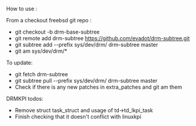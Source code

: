 How to use :

From a checkout freebsd git repo :
- git checkout -b drm-base-subtree
- git remote add drm-subtree https://github.com/evadot/drm-subtree.git
- git subtree add --prefix sys/dev/drm/ drm-subtree master
- git am sys/dev/drm/*

To update:
 - git fetch drm-subtree
 - git subtree pull --prefix sys/dev/drm/ drm-subtree master
 - Check if there is any new patches in extra_patches and git am them

DRMKPI todos:
 - Remove struct task_struct and usage of td->td_lkpi_task
 - Finish checking that it doesn't conflict with linuxkpi
